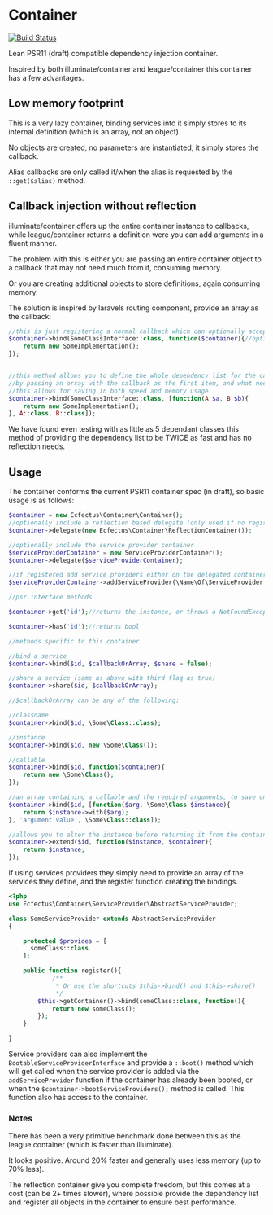 # Container

[![Build Status](https://travis-ci.org/ecfectus/container.svg?branch=master)](https://travis-ci.org/ecfectus/container)

Lean PSR11 (draft) compatible dependency injection container.

Inspired by both illuminate/container and league/container this container has a few advantages.

## Low memory footprint

This is a very lazy container, binding services into it simply stores to its internal definition (which is an array, not an object).

No objects are created, no parameters are instantiated, it simply stores the callback.

Alias callbacks are only called if/when the alias is requested by the ```::get($alias)``` method.

## Callback injection without reflection

illuminate/container offers up the entire container instance to callbacks, while league/container returns a definition were you can add arguments in a fluent manner.

The problem with this is either you are passing an entire container object to a callback that may not need much from it, consuming memory.

Or you are creating additional objects to store definitions, again consuming memory.

The solution is inspired by laravels routing component, provide an array as the callback:

```php
//this is just registering a normal callback which can optionally accept the container instance.
$container->bind(SomeClassInterface::class, function($container){//optionally get the passed in container, this is default
    return new SomeImplementation();
});


//this method allows you to define the whole dependency list for the callback
//by passing an array with the callback as the first item, and what needs to be passed to it as the rest of the array
//this allows for saving in both speed and memory usage.
$container->bind(SomeClassInterface::class, [function(A $a, B $b){
    return new SomeImplementation();
}, A::class, B::class]);
```

We have found even testing with as little as 5 dependant classes this method of providing the dependency list to be TWICE as fast and has no reflection needs.

## Usage

The container conforms the current PSR11 container spec (in draft), so basic usage is as follows:

```php
$container = new Ecfectus\Container\Container();
//optionally include a reflection based delegate (only used if no registration exists, this is required if you plan on using the service provider container as well)
$container->delegate(new Ecfectus\Container\ReflectionContainer());

//optionally include the service provider container
$serviceProviderContainer = new ServiceProviderContainer();
$container->delegate($serviceProviderContainer);

//if registered add service providers either on the delegated container OR on the main container via the use of magic methods
$serviceProviderContainer->addServiceProvider(\Name\Of\ServiceProvider::class);//must extend the \Ecfectus\Container\ServiceProvider\AbstractServiceProvider class

//psr interface methods

$container->get('id');//returns the instance, or throws a NotFoundException

$container->has('id');//returns bool

//methods specific to this container

//bind a service
$container->bind($id, $callbackOrArray, $share = false);

//share a service (same as above with third flag as true)
$container->share($id, $callbackOrArray);

//$callbackOrArray can be any of the following:

//classname
$container->bind($id, \Some\Class::class);

//instance
$container->bind($id, new \Some\Class());

//callable
$container->bind($id, function($container){
    return new \Some\Class();
});

//an array containing a callable and the required arguments, to save on using reflection (better performance)
$container->bind($id, [function($arg, \Some\Class $instance){
    return $instance->with($arg);
}, 'argument value', \Some\Class::class]);

//allows you to alter the instance before returning it from the container, you must return the instance
$container->extend($id, function($instance, $container){
    return $instance;
});
```
If using services providers they simply need to provide an array of the services they define, and the register function creating the bindings.

```php
<?php
use Ecfectus\Container\ServiceProvider\AbstractServiceProvider;

class SomeServiceProvider extends AbstractServiceProvider
{

    protected $provides = [
      someClass::class
    ];

    public function register(){
            /**
             * Or use the shortcuts $this->bind() and $this->share()
             */
        $this->getContainer()->bind(someClass::class, function(){
            return new someClass();
        });
    }

}
```

Service providers can also implement the ```BootableServiceProviderInterface``` and provide a ```::boot()``` method which will get called when the service provider
is added via the ```addServiceProvider``` function if the container has already been booted, or when the ```$container->bootServiceProviders();``` method is called.
This function also has access to the container.

### Notes

There has been a very primitive benchmark done between this as the league container (which is faster than illuminate).

It looks positive. Around 20% faster and generally uses less memory (up to 70% less).

The reflection container give you complete freedom, but this comes at a cost (can be 2+ times slower), where possible provide the dependency list and register all
objects in the container to ensure best performance.
